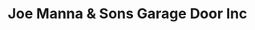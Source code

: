 ---
title: "Joe Manna & Sons Garage Door Inc"
url: /brooklyn/joe-manna-und-sons-garage-door-inc/
shop: Türen
---